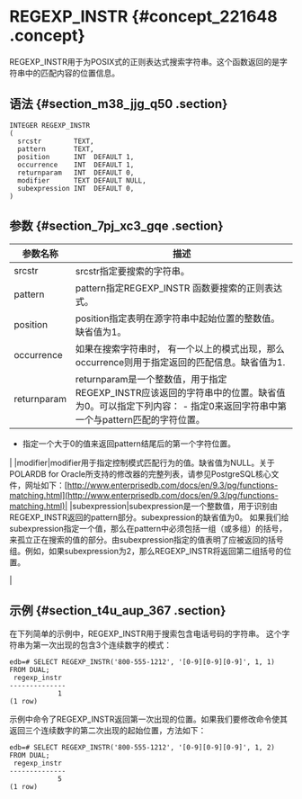 # REGEXP\_INSTR {#concept_221648 .concept}

REGEXP\_INSTR用于为POSIX式的正则表达式搜索字符串。这个函数返回的是字符串中的匹配内容的位置信息。

## 语法 {#section_m38_jjg_q50 .section}

``` {#codeblock_swo_o68_18o}
INTEGER REGEXP_INSTR
(
  srcstr        TEXT, 
  pattern       TEXT, 
  position      INT  DEFAULT 1,
  occurrence    INT  DEFAULT 1,
  returnparam   INT  DEFAULT 0,
  modifier      TEXT DEFAULT NULL,
  subexpression INT  DEFAULT 0,
)         
```

## 参数 {#section_7pj_xc3_gqe .section}

|参数名称|描述|
|----|--|
|srcstr|srcstr指定要搜索的字符串。|
|pattern|pattern指定REGEXP\_INSTR 函数要搜索的正则表达式。|
|position|position指定表明在源字符串中起始位置的整数值。缺省值为1。|
|occurrence|如果在搜索字符串时， 有一个以上的模式出现，那么occurrence则用于指定返回的匹配信息。缺省值为1.|
|returnparam|returnparam是一个整数值，用于指定REGEXP\_INSTR应该返回的字符串中的位置。缺省值为0。可以指定下列内容： -   指定0来返回字符串中第一个与pattern匹配的字符位置。
-   指定一个大于0的值来返回pattern结尾后的第一个字符位置。

 |
|modifier|modifier用于指定控制模式匹配行为的值。缺省值为NULL。关于POLARDB for Oracle所支持的修改器的完整列表，请参见PostgreSQL核心文件，网址如下：[http://www.enterprisedb.com/docs/en/9.3/pg/functions-matching.html](http://www.enterprisedb.com/docs/en/9.3/pg/functions-matching.html)|
|subexpression|subexpression是一个整数值，用于识别由REGEXP\_INSTR返回的pattern部分。subexpression的缺省值为0。 如果我们给subexpression指定一个值，那么在pattern中必须包括一组（或多组）的括号，来孤立正在搜索的值的部分。由subexpression指定的值表明了应被返回的括号组。例如，如果subexpression为2，那么REGEXP\_INSTR将返回第二组括号的位置。

 |

## 示例 {#section_t4u_aup_367 .section}

在下列简单的示例中，REGEXP\_INSTR用于搜索包含电话号码的字符串。 这个字符串为第一次出现的包含3个连续数字的模式：

``` {#codeblock_ugb_5o0_otx}
edb=# SELECT REGEXP_INSTR('800-555-1212', '[0-9][0-9][0-9]', 1, 1) FROM DUAL;
 regexp_instr 
--------------
            1
(1 row)        
```

示例中命令了REGEXP\_INSTR返回第一次出现的位置。如果我们要修改命令使其返回三个连续数字的第二次出现的起始位置，方法如下：

``` {#codeblock_0ug_dlm_ify}
edb=# SELECT REGEXP_INSTR('800-555-1212', '[0-9][0-9][0-9]', 1, 2) FROM DUAL;
 regexp_instr 
--------------
            5
(1 row)        
```

